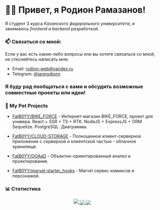 # 👋🏻 Привет, я **Родион Рамазанов**!

Я студент 3 курса *Казанского федерального университета*, и занимаюсь *frontend* и *backend* разработкой. 

### 📫 Связаться со мной:
Если у вас есть какие-либо вопросы или вы хотите связаться со мной, не стесняйтесь написать мне:
- Email: [rodion-web@yandex.ru](mailto:rodion-web@yandex.ru)
- Telegram: [@iamrodionn](https://t.me/iamrodionn)

### Я буду рад пообщаться с вами и обсудить возможные совместные проекты или идеи!

### 🌱 My Pet Projects
- [FatB0YY/BIKE_FORCE](https://github.com/FatB0YY/BIKE_FORCE) - Интернет-магазин BIKE_FORCE, проект для универа. React + SSR + TS + RTK. NodeJS + ExpressJS + ORM Sequelize. PostgreSQL. Диаграммы.

- [FatB0YY/CLOUD-STORAGE](https://github.com/FatB0YY/CLOUD-STORAGE) - Полноценное клиент-серверное приложение с серверной и клиентской частью - облачное хранилище.
- [FatB0YY/OOAaD](https://github.com/FatB0YY/OOAaD) - Объектно-ориентированный анализ и проектирование.
- [FatB0YY/marvel-starter_hooks](https://github.com/FatB0YY/marvel-starter_hooks) - Marvel сервис комиксов и персонажей.

### 📊 Статистика
<a href="https://github.com/vn7n24fzkq/github-profile-summary-cards">
    <p align="center">
        <img src="http://github-profile-summary-cards.vercel.app/api/cards/profile-details?username=FatB0YY&theme=github_dark">
        <img align="center" src="https://github-profile-summary-cards.vercel.app/api/cards/stats?username=FatB0YY&theme=github_dark">
        <img align="center" src="https://github-profile-summary-cards.vercel.app/api/cards/productive-time?username=FatB0YY&theme=github_dark"><br>
    </p>
</a>

